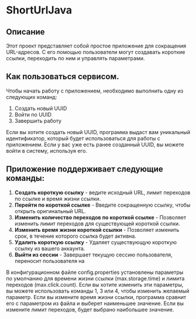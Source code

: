 # ShortUrlJava

## Описание
Этот проект представляет собой простое приложение для сокращения URL-адресов. С его помощью пользователи могут создавать короткие ссылки, переходить по ним и управлять параметрами.

## Как пользоваться сервисом.
Чтобы начать работу с приложением, необходимо выполнить одну из следующих команд:
1. Создать новый UUID
2. Войти по UUID
3. Завершить работу

Если вы хотите создать новый UUID, программа выдаст вам уникальный идентификатор, который будет использоваться для работы с приложением. Если у вас уже есть ранее созданный UUID, вы можете войти в систему, используя его.

## Приложение поддерживает следующие команды:
1. **Создать короткую ссылку** - ведите исходный URL, лимит переходов по ссылке и время жизни ссылки.
2. **Перейти по короткой ссылке** - Введите сокращенную ссылку, чтобы открыть оригинальный URL.
3. **Изменить количество переходов по короткой ссылке** - Позволяет изменить лимит переходов для существующей короткой ссылки.
4. **Изменить время жизни короткой ссылки** - Позволяет изменить срок, в течение которого ссылка будет активна.
5. **Удалить короткую ссылку** - Удаляет существующую короткую ссылку из вашего аккаунта.
6. **Выйти из сессии** - Завершает текущую сессию пользователя, переносит пользователя на

В конфигурационном файле config.properties установлены параметры по умолчанию для времени жизни ссылки (max.storage.time) и лимита переходов (max.click.count). Если вы хотите изменить эти параметры, вы можете использовать команды 1, 3 или 4, чтобы изменить желаемый параметр. Если вы измените время жизни ссылки, программа сравнит его с параметром из файла и выберет наименьшее значение. Если вы измените лимит переходов, будет выбрано наибольшее значение.